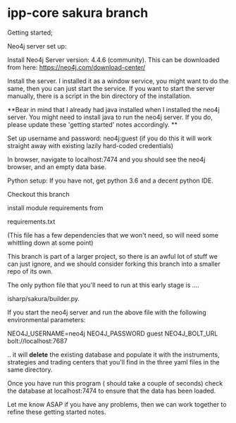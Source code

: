 # ipp-core sakura branch

Getting started;

Neo4j server set up:

Install Neo4j Server version: 4.4.6 (community). This can be downloaded from here:
https://neo4j.com/download-center/

Install the server. I installed it as a window service, you might want to do the same, then you can just start the service. If you want to start the server manually, there is a script in the bin directory of the installation. 

**Bear in mind that I already had java installed when I installed the neo4j server. You might need to install java to run the neo4j server.
If you do, please update these 'getting started' notes accordingly.
**


Set up username and password: neo4j:guest (if you do this it will work straight away with existing lazily hard-coded credentials)

In browser, navigate to localhost:7474 and you should see the neo4j browser, and an empty data base.



Python setup:
If you have not, get python 3.6 and a decent python IDE. 

Checkout this branch

install module requirements from 

requirements.txt

(This file has a few dependencies that we won't need, so will need some whittling down at some point)

This branch is part of a larger project, so there is an awful lot of stuff we can just ignore, and we should consider forking this branch into a smaller repo of its own.

The only python file that you'll need to run  at this early stage is ....

isharp/sakura/builder.py.

If you start the neo4j server and  run the above file with the following environmental parameters:

NEO4J_USERNAME=neo4j
NEO4J_PASSWORD	guest
NEO4J_BOLT_URL	bolt://localhost:7687

.. it will **delete** the  existing database and populate it with the instruments, strategies and trading centers that you'll find in the three yaml files in the same directory.

Once you have run this program ( should take a couple of seconds) check the database at localhost:7474 to ensure that the data has been loaded.

Let me know ASAP if you have any problems, then we can work together to refine these getting started notes.




















